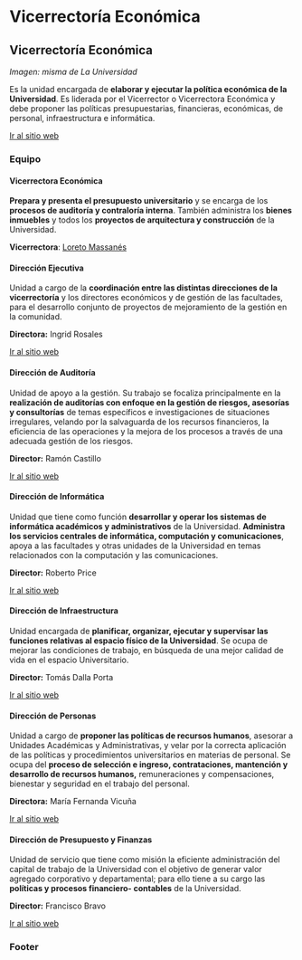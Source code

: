 # Vicerrectoría Económica

## Vicerrectoría Económica

_Imagen: misma de La Universidad_

Es la unidad encargada de **elaborar y ejecutar la política económica de la Universidad**. Es liderada por el Vicerrector o Vicerrectora Económica y debe proponer las políticas presupuestarias, financieras, económicas, de personal, infraestructura e informática. 

[Ir al sitio web](http://vicerrectoriaeconomica.uc.cl/)

### Equipo

#### Vicerrectora Económica

**Prepara y presenta el presupuesto universitario** y se encarga de los **procesos de auditoría y contraloría interna**. También administra los **bienes inmuebles** y todos los **proyectos de arquitectura y construcción** de la Universidad.

**Vicerrectora**: [Loreto Massanés](vicerrectora-economica.md)

#### Dirección Ejecutiva

Unidad a cargo de la **coordinación entre las distintas direcciones de la vicerrectoría** y los directores económicos y de gestión de las facultades, para el desarrollo conjunto de proyectos de mejoramiento de la gestión en la comunidad.

**Directora:** Ingrid Rosales

[Ir al sitio web](http://vicerrectoriaeconomica.uc.cl/direccion-ejecutiva)

#### Dirección de Auditoría

Unidad de apoyo a la gestión. Su trabajo se focaliza principalmente en la **realización de auditorías con enfoque en la gestión de riesgos, asesorías y consultorías** de temas específicos e investigaciones de situaciones irregulares, velando por la salvaguarda de los recursos financieros, la eficiencia de las operaciones y la mejora de los procesos a través de una adecuada gestión de los riesgos.

**Director:** Ramón Castillo

[Ir al sitio web](http://vicerrectoriaeconomica.uc.cl/direccion-de-auditoria)

#### Dirección de Informática

Unidad que tiene como función **desarrollar y operar los sistemas de informática académicos y administrativos** de la Universidad. **Administra los servicios centrales de informática, computación y comunicaciones**, apoya a las facultades y otras unidades de la Universidad en temas relacionados con la computación y las comunicaciones.

**Director:** Roberto Price

[Ir al sitio web](http://informatica.uc.cl)

#### Dirección de Infraestructura

Unidad encargada de **planificar, organizar, ejecutar y supervisar las funciones relativas al espacio físico de la Universidad**. Se ocupa de mejorar las condiciones de trabajo, en búsqueda de una mejor calidad de vida en el espacio Universitario.

**Director:** Tomás Dalla Porta

[Ir al sitio web](http://www7.uc.cl/www_orga/infraest/)

#### Dirección de Personas

Unidad a cargo de **proponer las políticas de recursos humanos**, asesorar a Unidades Académicas y Administrativas, y velar por la correcta aplicación de las políticas y procedimientos universitarios en materias de personal. Se ocupa del **proceso de selección e ingreso, contrataciones, mantención y desarrollo de recursos humanos,** remuneraciones y compensaciones, bienestar y seguridad en el trabajo del personal.

**Directora:** María Fernanda Vicuña

[Ir al sitio web](http://personal.uc.cl/)

#### Dirección de Presupuesto y Finanzas

Unidad de servicio que tiene como misión la eficiente administración del capital de trabajo de la Universidad con el objetivo de generar valor agregado corporativo y departamental; para ello tiene a su cargo las **políticas y procesos financiero- contables** de la Universidad.

**Director:** Francisco Bravo

[Ir al sitio web](http://finanzas.uc.cl/)



### Footer

